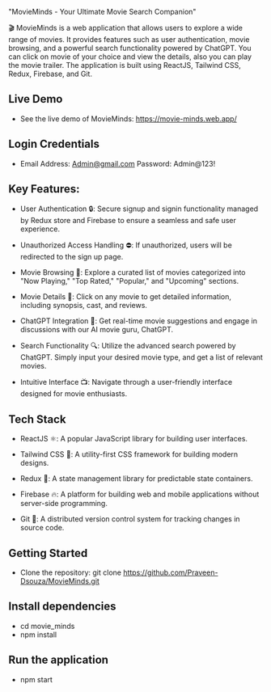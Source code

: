 "MovieMinds - Your Ultimate Movie Search Companion"

🎬 MovieMinds is a web application that allows users to explore a wide range of movies. It provides features such as user authentication, movie browsing, and a powerful search functionality powered by ChatGPT. You can click on movie of your choice and view the details, also you can play the movie trailer. The application is built using ReactJS, Tailwind CSS, Redux, Firebase, and Git.

## Live Demo
- See the live demo of MovieMinds: https://movie-minds.web.app/

## Login Credentials
- Email Address: Admin@gmail.com Password: Admin@123!

## Key Features:

- User Authentication 🔒: Secure signup and signin functionality managed by Redux store and Firebase to ensure a seamless and safe user experience.

- Unauthorized Access Handling ⛔: If unauthorized, users will be redirected to the sign up page.

- Movie Browsing 🍿: Explore a curated list of movies categorized into "Now Playing," "Top Rated," "Popular," and "Upcoming" sections.

- Movie Details 🎥: Click on any movie to get detailed information, including synopsis, cast, and reviews.

- ChatGPT Integration 🤖: Get real-time movie suggestions and engage in discussions with our AI movie guru, ChatGPT.

- Search Functionality 🔍: Utilize the advanced search powered by ChatGPT. Simply input your desired movie type, and get a list of relevant movies.

- Intuitive Interface 📺: Navigate through a user-friendly interface designed for movie enthusiasts.

## Tech Stack

- ReactJS ⚛: A popular JavaScript library for building user interfaces.

- Tailwind CSS 🎨: A utility-first CSS framework for building modern designs.

- Redux 🔄: A state management library for predictable state containers.

- Firebase 🔥: A platform for building web and mobile applications without server-side programming.

- Git 📂: A distributed version control system for tracking changes in source code.

## Getting Started
- Clone the repository: git clone https://github.com/Praveen-Dsouza/MovieMinds.git

## Install dependencies
- cd movie_minds
- npm install

## Run the application
- npm start
